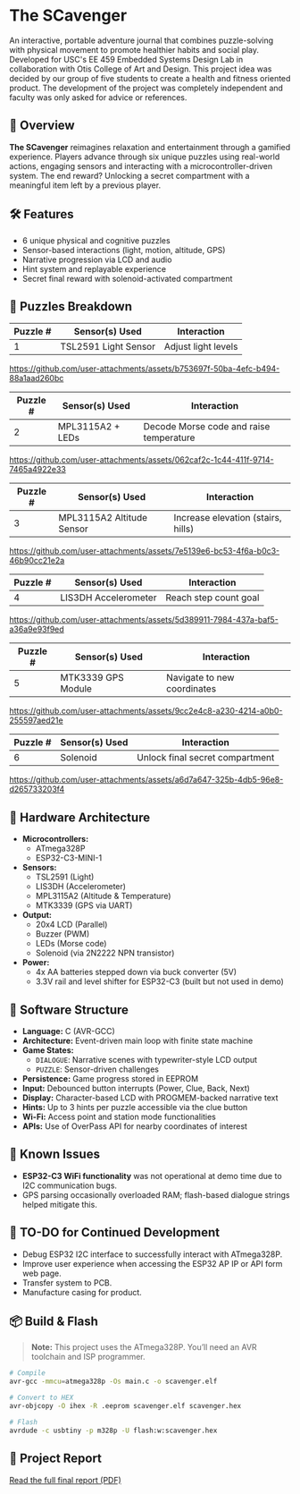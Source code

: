# The SCavenger

An interactive, portable adventure journal that combines puzzle-solving with physical movement to promote healthier habits and social play. Developed for USC's EE 459 Embedded Systems Design Lab in collaboration with Otis College of Art and Design. This project idea was decided by our group of five students to create a health and fitness oriented product. The development of the project was completely independent and faculty was only asked for advice or references.

## 🧭 Overview

**The SCavenger** reimagines relaxation and entertainment through a gamified experience. Players advance through six unique puzzles using real-world actions, engaging sensors and interacting with a microcontroller-driven system. The end reward? Unlocking a secret compartment with a meaningful item left by a previous player.

## 🛠️ Features

- 6 unique physical and cognitive puzzles
- Sensor-based interactions (light, motion, altitude, GPS)
- Narrative progression via LCD and audio
- Hint system and replayable experience
- Secret final reward with solenoid-activated compartment

## 🧩 Puzzles Breakdown

| Puzzle # | Sensor(s) Used            | Interaction                                |
|----------|----------------------------|--------------------------------------------|
| 1        | TSL2591 Light Sensor       | Adjust light levels                        |  

https://github.com/user-attachments/assets/b753697f-50ba-4efc-b494-88a1aad260bc

| Puzzle # | Sensor(s) Used            | Interaction                                |
|----------|----------------------------|--------------------------------------------|
| 2        | MPL3115A2 + LEDs           | Decode Morse code and raise temperature    |

https://github.com/user-attachments/assets/062caf2c-1c44-411f-9714-7465a4922e33

| Puzzle # | Sensor(s) Used            | Interaction                                |
|----------|----------------------------|--------------------------------------------|
| 3        | MPL3115A2 Altitude Sensor  | Increase elevation (stairs, hills)         |

https://github.com/user-attachments/assets/7e5139e6-bc53-4f6a-b0c3-46b90cc21e2a

| Puzzle # | Sensor(s) Used            | Interaction                                |
|----------|----------------------------|--------------------------------------------|
| 4        | LIS3DH Accelerometer       | Reach step count goal                      |

https://github.com/user-attachments/assets/5d389911-7984-437a-baf5-a36a9e93f9ed

| Puzzle # | Sensor(s) Used            | Interaction                                |
|----------|----------------------------|--------------------------------------------|
| 5        | MTK3339 GPS Module         | Navigate to new coordinates                |

https://github.com/user-attachments/assets/9cc2e4c8-a230-4214-a0b0-255597aed21e

| Puzzle # | Sensor(s) Used            | Interaction                                |
|----------|----------------------------|--------------------------------------------|
| 6        | Solenoid                   | Unlock final secret compartment            |

https://github.com/user-attachments/assets/a6d7a647-325b-4db5-96e8-d265733203f4



## 🔌 Hardware Architecture

- **Microcontrollers:**
  - ATmega328P
  - ESP32-C3-MINI-1
- **Sensors:**
  - TSL2591 (Light)
  - LIS3DH (Accelerometer)
  - MPL3115A2 (Altitude & Temperature)
  - MTK3339 (GPS via UART)
- **Output:**
  - 20x4 LCD (Parallel)
  - Buzzer (PWM)
  - LEDs (Morse code)
  - Solenoid (via 2N2222 NPN transistor)
- **Power:**
  - 4x AA batteries stepped down via buck converter (5V)
  - 3.3V rail and level shifter for ESP32-C3  (built but not used in demo)

## 🧠 Software Structure

- **Language:** C (AVR-GCC)
- **Architecture:** Event-driven main loop with finite state machine
- **Game States:**
  - `DIALOGUE`: Narrative scenes with typewriter-style LCD output
  - `PUZZLE`: Sensor-driven challenges
- **Persistence:** Game progress stored in EEPROM
- **Input:** Debounced button interrupts (Power, Clue, Back, Next)
- **Display:** Character-based LCD with PROGMEM-backed narrative text
- **Hints:** Up to 3 hints per puzzle accessible via the clue button
- **Wi-Fi:** Access point and station mode functionalities
- **APIs:** Use of OverPass API for nearby coordinates of interest

## 🚧 Known Issues

- **ESP32-C3 WiFi functionality** was not operational at demo time due to I2C communication bugs.
- GPS parsing occasionally overloaded RAM; flash-based dialogue strings helped mitigate this.

## 📝 TO-DO for Continued Development

- Debug ESP32 I2C interface to successfully interact with ATmega328P.
- Improve user experience when accessing the ESP32 AP IP or API form web page.
- Transfer system to PCB.
- Manufacture casing for product.

## 📦 Build & Flash

> **Note:** This project uses the ATmega328P. You’ll need an AVR toolchain and ISP programmer.

```bash
# Compile
avr-gcc -mmcu=atmega328p -Os main.c -o scavenger.elf

# Convert to HEX
avr-objcopy -O ihex -R .eeprom scavenger.elf scavenger.hex

# Flash
avrdude -c usbtiny -p m328p -U flash:w:scavenger.hex
```

## 📄 Project Report
[Read the full final report (PDF)](./SCavenger%20Project%20Report.pdf)

